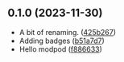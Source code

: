 ## 0.1.0 (2023-11-30)

- A bit of renaming. ([425b267](https://github.com/digitalBush/modpod/commit/425b267))
- Adding badges ([b51a7d7](https://github.com/digitalBush/modpod/commit/b51a7d7))
- Hello modpod ([f886633](https://github.com/digitalBush/modpod/commit/f886633))
